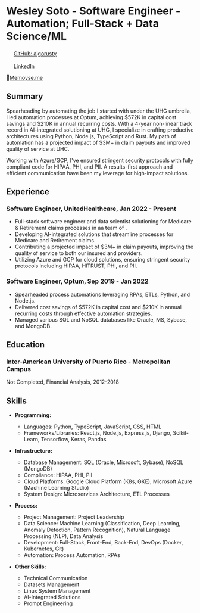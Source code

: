 # Wesley Soto - Software Engineer - Automation; Full-Stack + Data Science/ML

<img src="https://github.githubassets.com/images/modules/logos_page/GitHub-Mark.png" width="16" height="16"> [GitHub: algorusty](https://github.com/algorusty)

<img src="https://content.linkedin.com/content/dam/me/business/en-us/amp/brand-site/v2/bg/LI-Bug.svg.original.svg" width="20" height="17">[LinkedIn](https://www.linkedin.com/in/wesley-soto-b9a2217b/)

🧠[Memoyse.me](https://memoyse.me/)

## Summary

Spearheading by automating the job I started with under the UHG umbrella, I led automation processes at Optum, achieving $572K in capital cost savings and $210K in annual recurring costs. With a 4-year non-linear track record in AI-integrated solutioning at UHG, I specialize in crafting productive architectures using Python, Node.js, TypeScript and Rust. My path of automation has a projected impact of $3M+ in claim payouts and improved quality of service at UHC.

Working with Azure/GCP, I've ensured stringent security protocols with fully compliant code for HIPAA, PHI, and PII. A results-first approach and efficient communication have been my leverage for high-impact solutions.

## Experience

### Software Engineer, UnitedHealthcare, Jan 2022 - Present

- Full-stack software engineer and data scientist solutioning for Medicare & Retirement claims processes in aa team of .
- Developing AI-integrated solutions that streamline processes for Medicare and Retirement claims.
- Contributing a projected impact of $3M+ in claim payouts, improving the quality of service to both our insured and providers.
- Utilizing Azure and GCP for cloud solutions, ensuring stringent security protocols including HIPAA, HITRUST, PHI, and PII.

### Software Engineer, Optum, Sep 2019 - Jan 2022

- Spearheaded process automations leveraging RPAs, ETLs, Python, and Node.js.
- Delivered cost savings of $572K in capital cost and $210K in annual recurring costs through effective automation strategies.
- Managed various SQL and NoSQL databases like Oracle, MS, Sybase, and MongoDB.

## Education

### Inter-American University of Puerto Rico - Metropolitan Campus

Not Completed, Financial Analysis, 2012-2018

## Skills

- **Programming:**
  - Languages: Python, TypeScript, JavaScript, CSS, HTML
  - Frameworks/Libraries: React.js, Node.js, Express.js, Django, Scikit-Learn, Tensorflow, Keras, Pandas

- **Infrastructure:**
  - Database Management: SQL (Oracle, Microsoft, Sybase), NoSQL (MongoDB)
  - Compliance: HIPAA, PHI, PII
  - Cloud Platforms: Google Cloud Platform (K8s, GKE), Microsoft Azure (Machine Learning Studio)
  - System Design: Microservices Architecture, ETL Processes

- **Process:**
  - Project Management: Project Leadership
  - Data Science: Machine Learning (Classification, Deep Learning, Anomaly Detection, Pattern Recognition), Natural Language Processing (NLP), Data Analysis
  - Development: Full-Stack, Front-End, Back-End, DevOps (Docker, Kubernetes, Git)
  - Automation: Process Automation, RPAs

- **Other Skills:**
  - Technical Communication
  - Datasets Management
  - Linux System Management
  - AI-Integrated Solutions
  - Prompt Engineering